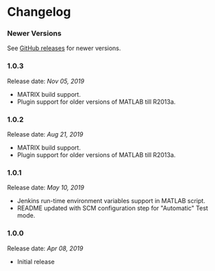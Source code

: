 Changelog
===

### Newer Versions 

See [GitHub releases](https://github.com/jenkinsci/matlab-plugin/releases) for newer versions.

### 1.0.3

Release date: _Nov 05, 2019_

* MATRIX build support. 
* Plugin support for older versions of MATLAB till R2013a.

### 1.0.2

Release date: _Aug 21, 2019_

* MATRIX build support. 
* Plugin support for older versions of MATLAB till R2013a.

### 1.0.1

Release date: _May 10, 2019_

* Jenkins run-time environment variables support in MATLAB script.
* README updated with SCM configuration step for "Automatic" Test mode.

### 1.0.0

Release date: _Apr 08, 2019_

* Initial release 





